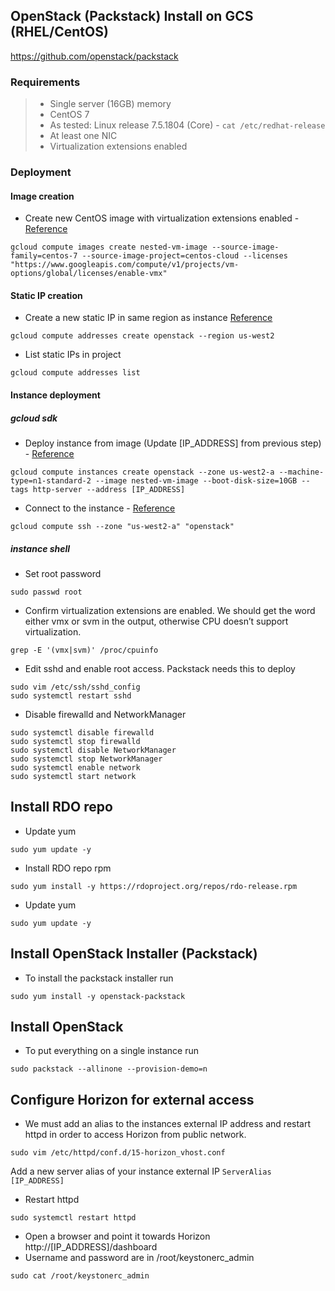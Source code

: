 ## OpenStack (Packstack) Install on GCS (RHEL/CentOS)
https://github.com/openstack/packstack
### Requirements
> * Single server (16GB) memory
> * CentOS 7
>  * As tested: Linux release 7.5.1804 (Core) - `cat /etc/redhat-release`
> * At least one NIC
> * Virtualization extensions enabled

### Deployment
#### Image creation
* Create new CentOS image with virtualization extensions enabled - [Reference](https://cloud.google.com/compute/docs/instances/enable-nested-virtualization-vm-instances)
```
gcloud compute images create nested-vm-image --source-image-family=centos-7 --source-image-project=centos-cloud --licenses "https://www.googleapis.com/compute/v1/projects/vm-options/global/licenses/enable-vmx"
```

#### Static IP creation
* Create a new static IP in same region as instance [Reference](https://cloud.google.com/compute/docs/ip-addresses/reserve-static-external-ip-address)
```
gcloud compute addresses create openstack --region us-west2
```
* List static IPs in project
```
gcloud compute addresses list
```

#### Instance deployment
##### gcloud sdk
* Deploy instance from image (Update [IP_ADDRESS] from previous step) - [Reference](https://cloud.google.com/compute/docs/instances/create-start-instance)
```
gcloud compute instances create openstack --zone us-west2-a --machine-type=n1-standard-2 --image nested-vm-image --boot-disk-size=10GB --tags http-server --address [IP_ADDRESS]
```
* Connect to the instance - [Reference](https://cloud.google.com/compute/docs/instances/connecting-to-instance)
```
gcloud compute ssh --zone "us-west2-a" "openstack"
```

##### instance shell
* Set root password
```
sudo passwd root
```
* Confirm virtualization extensions are enabled. We should get the word either vmx or svm in the output, otherwise CPU doesn’t support virtualization.
```
grep -E '(vmx|svm)' /proc/cpuinfo
```
* Edit sshd and enable root access. Packstack needs this to deploy
```
sudo vim /etc/ssh/sshd_config
sudo systemctl restart sshd
```
* Disable firewalld and NetworkManager
```
sudo systemctl disable firewalld
sudo systemctl stop firewalld
sudo systemctl disable NetworkManager
sudo systemctl stop NetworkManager
sudo systemctl enable network
sudo systemctl start network
```

## Install RDO repo
* Update yum
```
sudo yum update -y
```
* Install RDO repo rpm
```
sudo yum install -y https://rdoproject.org/repos/rdo-release.rpm
```
* Update yum
```
sudo yum update -y
```

## Install OpenStack Installer (Packstack)
* To install the packstack installer run
```
sudo yum install -y openstack-packstack
```

## Install OpenStack
* To put everything on a single instance run
```
sudo packstack --allinone --provision-demo=n
```

## Configure Horizon for external access
* We must add an alias to the instances external IP address and restart httpd in order to access Horizon from public network.
```
sudo vim /etc/httpd/conf.d/15-horizon_vhost.conf
```
Add a new server alias of your instance external IP
`ServerAlias [IP_ADDRESS]`

* Restart httpd
```
sudo systemctl restart httpd
```
* Open a browser and point it towards Horizon http://[IP_ADDRESS]/dashboard
* Username and password are in /root/keystonerc_admin
```
sudo cat /root/keystonerc_admin
```
